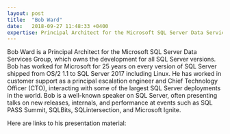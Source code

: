 ```yaml
---
layout: post
title:  "Bob Ward"
date:   2018-09-27 11:48:33 +0400
expertise: Principal Architect for the Microsoft SQL Server Data Services Group, Microsoft
---
```


Bob Ward is a Principal Architect for the Microsoft SQL Server Data Services Group, which owns the development for all SQL Server versions. Bob has worked for Microsoft for 25 years on every version of SQL Server shipped from OS/2 1.1 to SQL Server 2017 including Linux. He has worked in customer support as a principal escalation engineer and Chief Technology Officer (CTO), interacting with some of the largest SQL Server deployments in the world. Bob is a well-known speaker on SQL Server, often presenting talks on new releases, internals, and performance at events such as SQL PASS Summit, SQLBits, SQLintersection, and Microsoft Ignite. 

Here are links to his presentation material:



